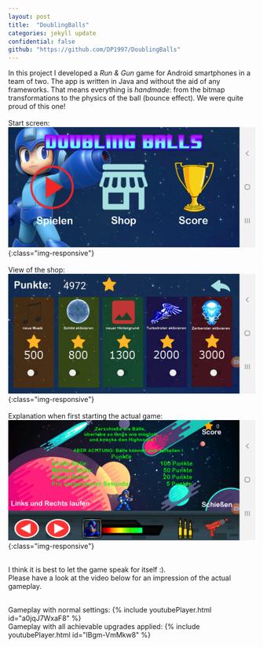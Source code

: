 ```yaml
---
layout: post
title:  "DoublingBalls"
categories: jekyll update
confidential: false
github: "https://github.com/DP1997/DoublingBalls"
---
```


In this project I developed a *Run & Gun* game for Android smartphones in a team of two.
The app is written in Java and without the aid of any frameworks.
That means everything is *handmade*: from the bitmap transformations to the physics of the ball (bounce effect).
We were quite proud of this one!<br><br>
Start screen:
![overview](/assets/images/DoublingBalls-Start.png){:class="img-responsive"}<br><br>
View of the shop:
![overview](/assets/images/DoublingBalls-Shop.png){:class="img-responsive"}<br><br>
Explanation when first starting the actual game:
![overview](/assets/images/DoublingBalls-Explanation.png){:class="img-responsive"}<br><br>

I think it is best to let the game speak for itself :).<br>
Please have a look at the video below for an impression of the actual gameplay.<br><br>

Gameplay with normal settings:
{% include youtubePlayer.html id="a0jqJ7WxaF8" %}
<br>
Gameplay with all achievable upgrades applied:
{% include youtubePlayer.html id="IBgm-VmMkw8" %}


